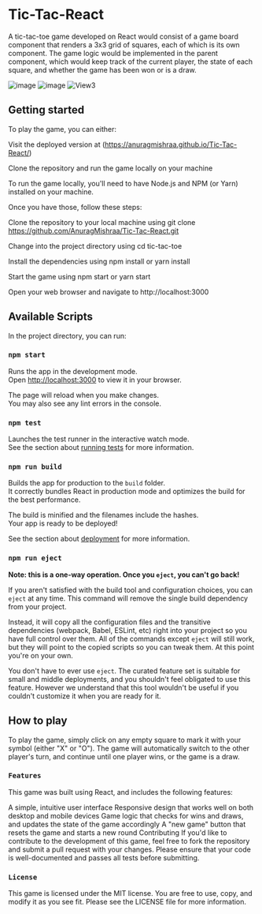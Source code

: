 # Tic-Tac-React
A tic-tac-toe game developed on React would consist of a game board component that renders a 3x3 grid of squares, each of which is its own component. The game logic would be implemented in the parent component, which would keep track of the current player, the state of each square, and whether the game has been won or is a draw.

![image](https://user-images.githubusercontent.com/64610685/218657822-15859e4b-61e7-4705-8804-809b3e6515c2.png)
![image](https://user-images.githubusercontent.com/64610685/218658077-b9408736-83dd-41a9-93ea-ad5950834471.png)
![View3](https://user-images.githubusercontent.com/64610685/218660242-783cbb9f-8aa2-47db-85ff-25777445bb0c.jpg)


## Getting started
To play the game, you can either:

Visit the deployed version at (https://anuragmishraa.github.io/Tic-Tac-React/)

Clone the repository and run the game locally on your machine

To run the game locally, you'll need to have Node.js and NPM (or Yarn) installed on your machine. 


Once you have those, follow these steps:

Clone the repository to your local machine using git clone https://github.com/AnuragMishraa/Tic-Tac-React.git

Change into the project directory using cd tic-tac-toe

Install the dependencies using npm install or yarn install

Start the game using npm start or yarn start

Open your web browser and navigate to http://localhost:3000



## Available Scripts

In the project directory, you can run:

### `npm start`

Runs the app in the development mode.\
Open [http://localhost:3000](http://localhost:3000) to view it in your browser.

The page will reload when you make changes.\
You may also see any lint errors in the console.

### `npm test`

Launches the test runner in the interactive watch mode.\
See the section about [running tests](https://facebook.github.io/create-react-app/docs/running-tests) for more information.

### `npm run build`

Builds the app for production to the `build` folder.\
It correctly bundles React in production mode and optimizes the build for the best performance.

The build is minified and the filenames include the hashes.\
Your app is ready to be deployed!

See the section about [deployment](https://facebook.github.io/create-react-app/docs/deployment) for more information.

### `npm run eject`

**Note: this is a one-way operation. Once you `eject`, you can't go back!**

If you aren't satisfied with the build tool and configuration choices, you can `eject` at any time. This command will remove the single build dependency from your project.

Instead, it will copy all the configuration files and the transitive dependencies (webpack, Babel, ESLint, etc) right into your project so you have full control over them. All of the commands except `eject` will still work, but they will point to the copied scripts so you can tweak them. At this point you're on your own.

You don't have to ever use `eject`. The curated feature set is suitable for small and middle deployments, and you shouldn't feel obligated to use this feature. However we understand that this tool wouldn't be useful if you couldn't customize it when you are ready for it.

## How to play
To play the game, simply click on any empty square to mark it with your symbol (either "X" or "O"). The game will automatically switch to the other player's turn, and continue until one player wins, or the game is a draw.

### `Features`
This game was built using React, and includes the following features:

A simple, intuitive user interface
Responsive design that works well on both desktop and mobile devices
Game logic that checks for wins and draws, and updates the state of the game accordingly
A "new game" button that resets the game and starts a new round
Contributing
If you'd like to contribute to the development of this game, feel free to fork the repository and submit a pull request with your changes. Please ensure that your code is well-documented and passes all tests before submitting.

### `License`
This game is licensed under the MIT license. You are free to use, copy, and modify it as you see fit. Please see the LICENSE file for more information.

